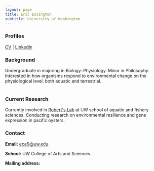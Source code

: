 ```yaml
---
layout: page
title: Eric Essington
subtitle: University of Washington
---
```


### Profiles
[CV]() | [LinkedIn](https://www.linkedin.com/in/eric-essington-83801b291/)



### Background
Undergraduate in majoring in Biology: Physiology. Minor in Philosophy. Interested in how organisms respond to environmental change on the physiological level, both aquatic and terrestrial.
<br> <br>

### Current Research
Currently involved in [Robert's Lab](https://robertslab.info) at UW school of aquatic and fishery sciences. Conducting research on environmental resilience and gene expression in pacific oysters.

### Contact
 **Email:** [ece9@uw.edu](mailto:ece9@uw.edu)  

 **School:** UW College of Arts and Sciences

 **Mailing address:**
